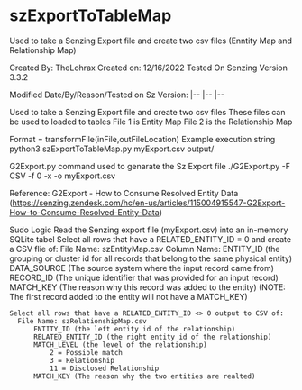 # szExportToTableMap
 Used to take a Senzing Export file and create two csv files (Enntity Map and Relationship Map)

Created By: TheLohrax
Created on: 12/16/2022
Tested On Senzing Version 3.3.2

Modified Date/By/Reason/Tested on Sz Version:
|--
|--
|--

 Used to take a Senzing Export file and create two csv files
    These files can be used to loaded to tables
    File 1 is Entity Map
    File 2 is the Relationship Map


Format = transformFile(inFile,outFileLocation)
Example execution string
    python3 szExportToTableMap.py myExport.csv output/

G2Export.py command used to genarate the Sz Export file
    ./G2Export.py -F CSV -f 0 -x -o myExport.csv

Reference:
   G2Export - How to Consume Resolved Entity Data
       (https://senzing.zendesk.com/hc/en-us/articles/115004915547-G2Export-How-to-Consume-Resolved-Entity-Data)

Sudo Logic
    Read the Senzing export file (myExport.csv) into an in-memory SQLite tabel
    Select all rows that have a RELATED_ENTITY_ID = 0 and create a CSV flie of:
      File Name: szEntityMap.csv
      Column Name:
          ENTITY_ID (the grouping or cluster id for all records that
              belong to the same physical entity)
          DATA_SOURCE (The source system where the input record came from)
          RECORD_ID (The unique identifier that was provided for an
              input record)
          MATCH_KEY (The reason why this record was added to the entity)
                 (NOTE: The first record added to the entity will not
                     have a MATCH_KEY)

    Select all rows that have a RELATED_ENTITY_ID <> 0 output to CSV of:
      File Name: szRelationshipMap.csv
          ENTITY_ID (the left entity id of the relationship)
          RELATED_ENTITY_ID (the right entity id of the relationship)
          MATCH_LEVEL (the level of the relationship)
              2 = Possible match
              3 = Relationship
              11 = Disclosed Relationship
          MATCH_KEY (The reason why the two entities are realted)
